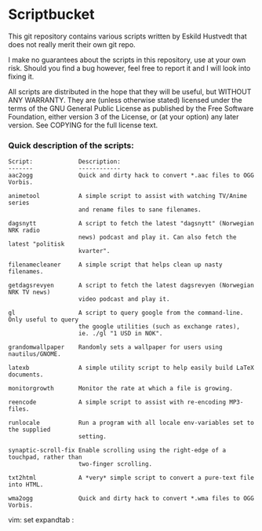 # Scriptbucket

This git repository contains various scripts written by Eskild Hustvedt
that does not really merit their own git repo.

I make no guarantees about the scripts in this repository, use at your own
risk. Should you find a bug however, feel free to report it and I will look
into fixing it.

All scripts are distributed in the hope that they will be useful, but WITHOUT
ANY WARRANTY. They are (unless otherwise stated) licensed under the terms of
the GNU General Public License as published by the Free Software Foundation,
either version 3 of the License, or (at your option) any later version. See
COPYING for the full license text.

### Quick description of the scripts:

    Script:             Description:
    -------             ------------
    aac2ogg             Quick and dirty hack to convert *.aac files to OGG Vorbis.
    
    animetool           A simple script to assist with watching TV/Anime series
                        and rename files to sane filenames.
    
    dagsnytt            A script to fetch the latest "dagsnytt" (Norwegian NRK radio
                        news) podcast and play it. Can also fetch the latest "politisk
                        kvarter".
    
    filenamecleaner     A simple script that helps clean up nasty filenames.
    
    getdagsrevyen       A script to fetch the latest dagsrevyen (Norwegian NRK TV news)
                        video podcast and play it.
    
    gl                  A script to query google from the command-line. Only useful to query
                        the google utilities (such as exchange rates),
                        ie. ./gl "1 USD in NOK".
    
    grandomwallpaper    Randomly sets a wallpaper for users using nautilus/GNOME.
    
    latexb              A simple utility script to help easily build LaTeX documents.
    
    monitorgrowth       Monitor the rate at which a file is growing.
    
    reencode            A simple script to assist with re-encoding MP3-files.
    
    runlocale           Run a program with all locale env-variables set to the supplied
                        setting.
    
    synaptic-scroll-fix Enable scrolling using the right-edge of a touchpad, rather than
                        two-finger scrolling.
    
    txt2html            A *very* simple script to convert a pure-text file into HTML.
    
    wma2ogg             Quick and dirty hack to convert *.wma files to OGG Vorbis.

vim: set expandtab :
